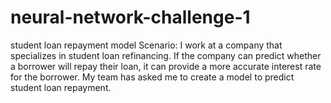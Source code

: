 # neural-network-challenge-1
student loan repayment model
Scenario: I work at a company that specializes in student loan refinancing. If the company can predict whether a borrower will repay their loan, it can provide a more accurate interest rate for the borrower. My team has asked me to create a model to predict student loan repayment.
